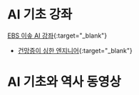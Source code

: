 # AI 기초 강좌
[EBS 이솦 AI 강좌](https://www.ebssw.kr/edc/cultursens/cultursensDetailView.do?alctcrSn=56149&pageIndex=3){:target="_blank"}

- [건망증이 심한 엔지니어](https://techstock.biz){:target="_blank"}


# AI 기초와 역사 동영상 

